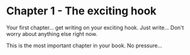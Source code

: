 # Chapter 1 - The exciting hook

Your first chapter... get writing on your exciting hook. Just write... Don't worry about anything else right now.

This is the most important chapter in your book. No pressure...

